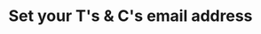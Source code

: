 ---
title: "Set your T's & C's email address"
name: "channelmeta_trade"
key: "email"
description: "Email address to be displayed on the default terms and conditions."
user_friendly_description: "Once set your email will be displayed on the generic terms and conditions on your trade store. At checkout a customer may wish to review these terms and conditions."
default: "info@gomedia.co.za"
values: []
tags: [channelmeta,trade]
type: "meta"
process: "products"
headless: true
---